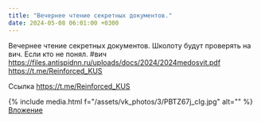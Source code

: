```yaml
---
title: "Вечернее чтение секретных документов."
date: 2024-05-08 06:01:00 +0300
---
```


Вечернее чтение секретных документов.
Школоту будут проверять на вич. Если кто не понял.
#вич
https://files.antispidnn.ru/uploads/docs/2024/2024medosvit.pdf
https://t.me/Reinforced_KUS

Ссылка
https://t.me/Reinforced_KUS

{% include media.html f="/assets/vk_photos/3/PBTZ67j_cIg.jpg" alt="" %}
[Вложение](https://t.me/Reinforced_KUS)
